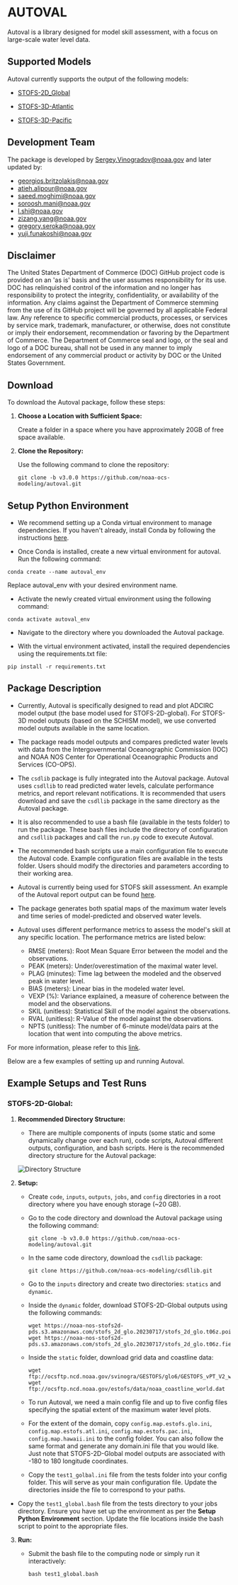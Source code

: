 # AUTOVAL
Autoval is a library designed for model skill assessment, with a focus on large-scale water level data.

## Supported Models
Autoval currently supports the output of the following models: 

- [STOFS-2D_Global](https://noaa-gestofs-pds.s3.amazonaws.com/README.html)

- [STOFS-3D-Atlantic](https://noaa-nos-stofs3d-pds.s3.amazonaws.com/README.html) 

- [STOFS-3D-Pacific](https://ocean.weather.gov/estofs/estofs_pacific_surge_info.php)

## Development Team
The package is developed by Sergey.Vinogradov@noaa.gov and later updated by:

- georgios.britzolakis@noaa.gov
- atieh.alipour@noaa.gov
- saeed.moghimi@noaa.gov
- soroosh.mani@noaa.gov
- l.shi@noaa.gov
- zizang.yang@noaa.gov
- gregory.seroka@noaa.gov
- yuji.funakoshi@noaa.gov

## Disclaimer
The United States Department of Commerce (DOC) GitHub project code is provided on an 'as is' basis and the user assumes responsibility for its use. DOC has relinquished control of the information and no longer has responsibility to protect the integrity, confidentiality, or availability of the information. Any claims against the Department of Commerce stemming from the use of its GitHub project will be governed by all applicable Federal law. Any reference to specific commercial products, processes, or services by service mark, trademark, manufacturer, or otherwise, does not constitute or imply their endorsement, recommendation or favoring by the Department of Commerce. The Department of Commerce seal and logo, or the seal and logo of a DOC bureau, shall not be used in any manner to imply endorsement of any commercial product or activity by DOC or the United States Government.

## Download
To download the Autoval package, follow these steps:
1. **Choose a Location with Sufficient Space:**

   Create a folder in a space where you have approximately 20GB of free space available.

2. **Clone the Repository:**
   
   Use the following command to clone the repository:
   ```
   git clone -b v3.0.0 https://github.com/noaa-ocs-modeling/autoval.git
   ```
## Setup Python Environment
 
   - We recommend setting up a Conda virtual environment to manage dependencies. If you haven't already, install Conda by following the instructions [here](https://docs.anaconda.com/free/miniconda/).

   - Once Conda is installed, create a new virtual environment for autoval. Run the following command:
   
   ```
   conda create --name autoval_env
   ```
   Replace autoval_env with your desired environment name.

   - Activate the newly created virtual environment using the following command:
   ```
   conda activate autoval_env
   ```
    
   - Navigate to the directory where you downloaded the Autoval package.

   - With the virtual environment activated, install the required dependencies using the requirements.txt file:
   
   ```
   pip install -r requirements.txt
   ```

## Package Description
- Currently, Autoval is specifically designed to read and plot ADCIRC model output (the base model used for STOFS-2D-global). For STOFS-3D model outputs (based on the SCHISM model), we use converted model outputs available in the same location.

- The package reads model outputs and compares predicted water levels with data from the Intergovernmental Oceanographic Commission (IOC) and NOAA NOS Center for Operational Oceanographic Products and Services (CO-OPS).

- The `csdlib` package is fully integrated into the Autoval package. Autoval uses `csdllib` to read predicted water levels, calculate performance metrics, and report relevant notifications. It is recommended that users download and save the `csdllib` package in the same directory as the Autoval package.

- It is also recommended to use a bash file (available in the tests folder) to run the package. These bash files include the directory of configuration and `csdllib` packages and call the `run.py` code to execute Autoval.

- The recommended bash scripts use a main configuration file to execute the Autoval code. Example configuration files are available in the tests folder. Users should modify the directories and parameters according to their working area.

- Autoval is currently being used for STOFS skill assessment. An example of the Autoval report output can be found [here](https://polar.ncep.noaa.gov/estofs/autoval/estofs.glo/index.htm).

- The package generates both spatial maps of the maximum water levels and time series of model-predicted and observed water levels.

- Autoval uses different performance metrics to assess the model's skill at any specific location. The performance metrics are listed below:

    - RMSE (meters): Root Mean Square Error between the model and the observations.
    - PEAK (meters): Under/overestimation of the maximal water level.
    - PLAG (minutes): Time lag between the modeled and the observed peak in water level.
    - BIAS (meters): Linear bias in the modeled water level.
    - VEXP (%): Variance explained, a measure of coherence between the model and the observations.
    - SKIL (unitless): Statistical Skill of the model against the observations.
    - RVAL (unitless): R-Value of the model against the observations.
    - NPTS (unitless): The number of 6-minute model/data pairs at the location that went into computing the above metrics.

For more information, please refer to this [link](https://polar.ncep.noaa.gov/estofs/glo.htm).

Below are a few examples of setting up and running Autoval.

## Example Setups and Test Runs

### STOFS-2D-Global:

1. **Recommended Directory Structure:**

   - There are multiple components of inputs (some static and some dynamically change over each run), code scripts, Autoval different outputs, configuration, and bash scripts. Here is the recommended directory structure for the Autoval package:
   
   ![Directory Structure](https://github.com/noaa-ocs-modeling/autoval/assets/148251584/b30b8d44-5a64-4177-afcc-a22fe8cd6f6b)

2. **Setup:**

   - Create `code`, `inputs`, `outputs`, `jobs`, and `config` directories in a root directory where you have enough storage (~20 GB).
   
   - Go to the code directory and download the Autoval package using the following command:

     ```
     git clone -b v3.0.0 https://github.com/noaa-ocs-modeling/autoval.git
     ```

   - In the same code directory, download the `csdllib` package:

     ```
     git clone https://github.com/noaa-ocs-modeling/csdllib.git
     ```

   - Go to the `inputs` directory and create two directories: `statics` and `dynamic`.

   - Inside the `dynamic` folder, download STOFS-2D-Global outputs using the following commands:

     ```
     wget https://noaa-nos-stofs2d-pds.s3.amazonaws.com/stofs_2d_glo.20230717/stofs_2d_glo.t06z.points.cwl.nc
     wget https://noaa-nos-stofs2d-pds.s3.amazonaws.com/stofs_2d_glo.20230717/stofs_2d_glo.t06z.fields.cwl.maxele.nc
     ```

   - Inside the `static` folder, download grid data and coastline data:

     ```
     wget ftp://ocsftp.ncd.noaa.gov/svinogra/GESTOFS/glo6/GESTOFS_vPT_V2_w_weir_island.14
     wget ftp://ocsftp.ncd.noaa.gov/estofs/data/noaa_coastline_world.dat
     ```

   - To run Autoval, we need a main config file and up to five config files specifying the spatial extent of the maximum water level plots.

   - For the extent of the domain, copy `config.map.estofs.glo.ini`, `config.map.estofs.atl.ini`, `config.map.estofs.pac.ini`, `config.map.hawaii.ini` to the config folder. You can also follow the same format and generate any domain.ini file that you would like. Just note that STOFS-2D-Global model outputs are associated with -180 to 180 longitude coordinates.

   - Copy the `test1_golbal.ini` file from the tests folder into your config folder. This will serve as your main configuration file. Update the directories inside the file to correspond to your paths.

- Copy the `test1_global.bash` file from the tests directory to your jobs directory. Ensure you have set up the environment as per the **Setup Python Environment** section. Update the file locations inside the bash script to point to the appropriate files.

3. **Run:**

   - Submit the bash file to the computing node or simply run it interactively:

     ```
     bash test1_global.bash
     ```
  

   


   

      

   

   

   







